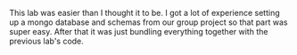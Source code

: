 This lab was easier than I thought it to be. I got a lot of 
experience setting up a mongo database and schemas from our group project 
so that part was super easy. After that it was just bundling everything together 
with the previous lab's code.